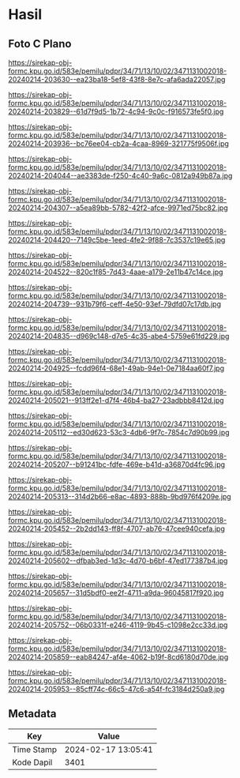 # Hasil

## Foto C Plano

https://sirekap-obj-formc.kpu.go.id/583e/pemilu/pdpr/34/71/13/10/02/3471131002018-20240214-203630--ea23ba18-5ef8-43f8-8e7c-afa6ada22057.jpg

https://sirekap-obj-formc.kpu.go.id/583e/pemilu/pdpr/34/71/13/10/02/3471131002018-20240214-203829--61d7f9d5-1b72-4c94-9c0c-f916573fe5f0.jpg

https://sirekap-obj-formc.kpu.go.id/583e/pemilu/pdpr/34/71/13/10/02/3471131002018-20240214-203936--bc76ee04-cb2a-4caa-8969-321775f9506f.jpg

https://sirekap-obj-formc.kpu.go.id/583e/pemilu/pdpr/34/71/13/10/02/3471131002018-20240214-204044--ae3383de-f250-4c40-9a6c-0812a949b87a.jpg

https://sirekap-obj-formc.kpu.go.id/583e/pemilu/pdpr/34/71/13/10/02/3471131002018-20240214-204307--a5ea89bb-5782-42f2-afce-9971ed75bc82.jpg

https://sirekap-obj-formc.kpu.go.id/583e/pemilu/pdpr/34/71/13/10/02/3471131002018-20240214-204420--7149c5be-1eed-4fe2-9f88-7c3537c19e65.jpg

https://sirekap-obj-formc.kpu.go.id/583e/pemilu/pdpr/34/71/13/10/02/3471131002018-20240214-204522--820c1f85-7d43-4aae-a179-2e11b47c14ce.jpg

https://sirekap-obj-formc.kpu.go.id/583e/pemilu/pdpr/34/71/13/10/02/3471131002018-20240214-204739--931b79f6-ceff-4e50-93ef-79dfd07c17db.jpg

https://sirekap-obj-formc.kpu.go.id/583e/pemilu/pdpr/34/71/13/10/02/3471131002018-20240214-204835--d969c148-d7e5-4c35-abe4-5759e61fd229.jpg

https://sirekap-obj-formc.kpu.go.id/583e/pemilu/pdpr/34/71/13/10/02/3471131002018-20240214-204925--fcdd96f4-68e1-49ab-94e1-0e7184aa60f7.jpg

https://sirekap-obj-formc.kpu.go.id/583e/pemilu/pdpr/34/71/13/10/02/3471131002018-20240214-205021--913ff2e1-d7f4-46b4-ba27-23adbbb8412d.jpg

https://sirekap-obj-formc.kpu.go.id/583e/pemilu/pdpr/34/71/13/10/02/3471131002018-20240214-205112--ed30d623-53c3-4db6-9f7c-7854c7d90b99.jpg

https://sirekap-obj-formc.kpu.go.id/583e/pemilu/pdpr/34/71/13/10/02/3471131002018-20240214-205207--b91241bc-fdfe-469e-b41d-a36870d4fc96.jpg

https://sirekap-obj-formc.kpu.go.id/583e/pemilu/pdpr/34/71/13/10/02/3471131002018-20240214-205313--314d2b66-e8ac-4893-888b-9bd976f4209e.jpg

https://sirekap-obj-formc.kpu.go.id/583e/pemilu/pdpr/34/71/13/10/02/3471131002018-20240214-205452--2b2dd143-ff8f-4707-ab76-47cee940cefa.jpg

https://sirekap-obj-formc.kpu.go.id/583e/pemilu/pdpr/34/71/13/10/02/3471131002018-20240214-205602--dfbab3ed-1d3c-4d70-b6bf-47ed177387b4.jpg

https://sirekap-obj-formc.kpu.go.id/583e/pemilu/pdpr/34/71/13/10/02/3471131002018-20240214-205657--31d5bdf0-ee2f-4711-a9da-96045817f920.jpg

https://sirekap-obj-formc.kpu.go.id/583e/pemilu/pdpr/34/71/13/10/02/3471131002018-20240214-205752--06b0331f-e246-4119-9b45-c1098e2cc33d.jpg

https://sirekap-obj-formc.kpu.go.id/583e/pemilu/pdpr/34/71/13/10/02/3471131002018-20240214-205859--eab84247-af4e-4062-b19f-8cd6180d70de.jpg

https://sirekap-obj-formc.kpu.go.id/583e/pemilu/pdpr/34/71/13/10/02/3471131002018-20240214-205953--85cff74c-66c5-47c6-a54f-fc3184d250a9.jpg


## Metadata

| Key        | Value               |
| ---------- | ------------------- |
| Time Stamp | 2024-02-17 13:05:41 |
| Kode Dapil | 3401                |



